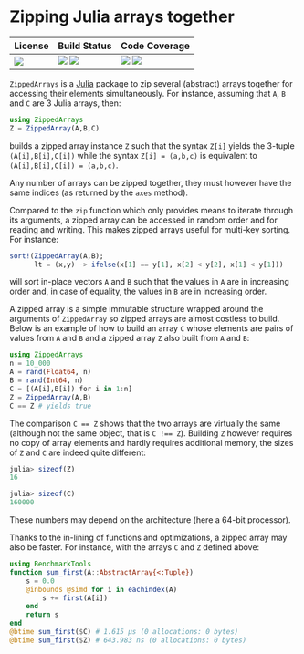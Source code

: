 # Zipping Julia arrays together

| **License**                     | **Build Status**                                                | **Code Coverage**                                                   |
|:--------------------------------|:----------------------------------------------------------------|:--------------------------------------------------------------------|
| [![][license-img]][license-url] | [![][travis-img]][travis-url] [![][appveyor-img]][appveyor-url] | [![][coveralls-img]][coveralls-url] [![][codecov-img]][codecov-url] |

`ZippedArrays` is a [Julia][julia-url] package to zip several (abstract) arrays
together for accessing their elements simultaneously.  For instance, assuming
that `A`, `B` and `C` are 3 Julia arrays, then:

```julia
using ZippedArrays
Z = ZippedArray(A,B,C)
```

builds a zipped array instance `Z` such that the syntax `Z[i]` yields the
3-tuple `(A[i],B[i],C[i])` while the syntax `Z[i] = (a,b,c)` is equivalent to
`(A[i],B[i],C[i]) = (a,b,c)`.

Any number of arrays can be zipped together, they must however have the same
indices (as returned by the `axes` method).

Compared to the `zip` function which only provides means to iterate through its
arguments, a zipped array can be accessed in random order and for reading and
writing.  This makes zipped arrays useful for multi-key sorting.  For instance:

```julia
sort!(ZippedArray(A,B);
      lt = (x,y) -> ifelse(x[1] == y[1], x[2] < y[2], x[1] < y[1]))
```

will sort in-place vectors `A` and `B` such that the values in `A` are in
increasing order and, in case of equality, the values in `B` are in increasing
order.

A zipped array is a simple immutable structure wrapped around the arguments of
`ZippedArray` so zipped arrays are almost costless to build.  Below is an
example of how to build an array `C` whose elements are pairs of values from
`A` and `B` and a zipped array `Z` also built from `A` and `B`:

```julia
using ZippedArrays
n = 10_000
A = rand(Float64, n)
B = rand(Int64, n)
C = [(A[i],B[i]) for i in 1:n]
Z = ZippedArray(A,B)
C == Z # yields true
```

The comparison `C == Z` shows that the two arrays are virtually the same
(although not the same object, that is `C !== Z`).  Building `Z` however
requires no copy of array elements and hardly requires additional memory, the
sizes of `Z` and `C` are indeed quite different:

```julia
julia> sizeof(Z)
16

julia> sizeof(C)
160000
```

These numbers may depend on the architecture (here a 64-bit processor).

Thanks to the in-lining of functions and optimizations, a zipped array may also
be faster.  For instance, with the arrays `C` and `Z` defined above:

```julia
using BenchmarkTools
function sum_first(A::AbstractArray{<:Tuple})
    s = 0.0
    @inbounds @simd for i in eachindex(A)
        s += first(A[i])
    end
    return s
end
@btime sum_first($C) # 1.615 μs (0 allocations: 0 bytes)
@btime sum_first($Z) # 643.983 ns (0 allocations: 0 bytes)
```

[doc-dev-img]: https://img.shields.io/badge/docs-dev-blue.svg
[doc-dev-url]: https://emmt.github.io/ZippedArrays.jl/dev

[license-url]: ./LICENSE.md
[license-img]: http://img.shields.io/badge/license-MIT-brightgreen.svg?style=flat

[travis-img]: https://travis-ci.org/emmt/ZippedArrays.jl.svg?branch=master
[travis-url]: https://travis-ci.org/emmt/ZippedArrays.jl

[appveyor-img]: https://ci.appveyor.com/api/projects/status/github/emmt/ZippedArrays.jl?branch=master
[appveyor-url]: https://ci.appveyor.com/project/emmt/ZippedArrays-jl/branch/master

[coveralls-img]: https://coveralls.io/repos/emmt/ZippedArrays.jl/badge.svg?branch=master&service=github
[coveralls-url]: https://coveralls.io/github/emmt/ZippedArrays.jl?branch=master

[codecov-img]: http://codecov.io/github/emmt/ZippedArrays.jl/coverage.svg?branch=master
[codecov-url]: http://codecov.io/github/emmt/ZippedArrays.jl?branch=master

[julia-url]: https://julialang.org/
[julia-pkgs-url]: https://pkg.julialang.org/
